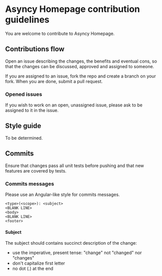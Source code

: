 # Asyncy Homepage contribution guidelines

You are welcome to contribute to Asyncy Homepage.

## Contributions flow

Open an issue describing the changes, the benefits and eventual cons, so that
the changes can be discussed, approved and assigned to someone.

If you are assigned to an issue, fork the repo and create a branch on your fork.
When you are done, submit a pull request.

### Opened issues

If you wish to work on an open, unassigned issue, please ask to be assigned
to it in the issue.

## Style guide

To be determined.

## Commits

Ensure that changes pass all unit tests before pushing and that new features
are covered by tests.

### Commits messages
Please use an Angular-like style for commits messages.

```
<type>(<scope>): <subject>
<BLANK LINE>
<body>
<BLANK LINE>
<footer>
```

#### Subject
The subject should contains succinct description of the change:

* use the imperative, present tense: "change" not "changed" nor "changes"
* don't capitalize first letter
* no dot (.) at the end
